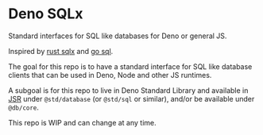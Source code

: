 # Deno SQLx

Standard interfaces for SQL like databases for Deno or general JS.

Inspired by [rust sqlx](https://docs.rs/sqlx/latest/sqlx/index.html) and
[go sql](https://pkg.go.dev/database/sql).

The goal for this repo is to have a standard interface for SQL like database
clients that can be used in Deno, Node and other JS runtimes.

A subgoal is for this repo to live in Deno Standard Library and available in
[JSR](https://jsr.io/) under `@std/database` (or `@std/sql` or similar), and/or
be available under `@db/core`.

This repo is WIP and can change at any time.
